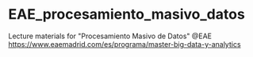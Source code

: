 # EAE_procesamiento_masivo_datos
Lecture materials for "Procesamiento Masivo de Datos" @EAE https://www.eaemadrid.com/es/programa/master-big-data-y-analytics

